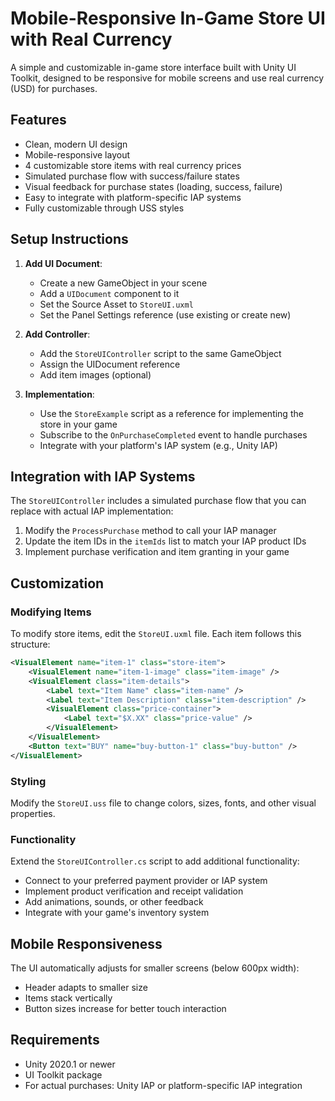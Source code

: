 # Mobile-Responsive In-Game Store UI with Real Currency

A simple and customizable in-game store interface built with Unity UI Toolkit, designed to be responsive for mobile screens and use real currency (USD) for purchases.

## Features

- Clean, modern UI design
- Mobile-responsive layout
- 4 customizable store items with real currency prices
- Simulated purchase flow with success/failure states
- Visual feedback for purchase states (loading, success, failure)
- Easy to integrate with platform-specific IAP systems
- Fully customizable through USS styles

## Setup Instructions

1. **Add UI Document**:
   - Create a new GameObject in your scene
   - Add a `UIDocument` component to it
   - Set the Source Asset to `StoreUI.uxml`
   - Set the Panel Settings reference (use existing or create new)

2. **Add Controller**:
   - Add the `StoreUIController` script to the same GameObject
   - Assign the UIDocument reference
   - Add item images (optional)

3. **Implementation**:
   - Use the `StoreExample` script as a reference for implementing the store in your game
   - Subscribe to the `OnPurchaseCompleted` event to handle purchases
   - Integrate with your platform's IAP system (e.g., Unity IAP)

## Integration with IAP Systems

The `StoreUIController` includes a simulated purchase flow that you can replace with actual IAP implementation:

1. Modify the `ProcessPurchase` method to call your IAP manager
2. Update the item IDs in the `itemIds` list to match your IAP product IDs
3. Implement purchase verification and item granting in your game

## Customization

### Modifying Items

To modify store items, edit the `StoreUI.uxml` file. Each item follows this structure:

```xml
<VisualElement name="item-1" class="store-item">
    <VisualElement name="item-1-image" class="item-image" />
    <VisualElement class="item-details">
        <Label text="Item Name" class="item-name" />
        <Label text="Item Description" class="item-description" />
        <VisualElement class="price-container">
            <Label text="$X.XX" class="price-value" />
        </VisualElement>
    </VisualElement>
    <Button text="BUY" name="buy-button-1" class="buy-button" />
</VisualElement>
```

### Styling

Modify the `StoreUI.uss` file to change colors, sizes, fonts, and other visual properties.

### Functionality

Extend the `StoreUIController.cs` script to add additional functionality:
- Connect to your preferred payment provider or IAP system
- Implement product verification and receipt validation
- Add animations, sounds, or other feedback
- Integrate with your game's inventory system

## Mobile Responsiveness

The UI automatically adjusts for smaller screens (below 600px width):
- Header adapts to smaller size
- Items stack vertically
- Button sizes increase for better touch interaction

## Requirements

- Unity 2020.1 or newer
- UI Toolkit package
- For actual purchases: Unity IAP or platform-specific IAP integration 